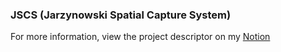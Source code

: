 ### JSCS (Jarzynowski Spatial Capture System)

For more information, view the project descriptor on my [Notion](https://www.notion.so/mjarzy/J-SCS-Jarzynowski-Spatial-Capture-System-b0514a11aff147b4b596ef5d07e7d35f)
